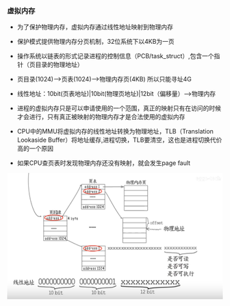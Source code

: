 ### 虚拟内存

+ 为了保护物理内存，虚拟内存通过线性地址映射到物理内存 
+ 保护模式提供物理内存分页机制，32位系统下以4KB为一页
+ 操作系统以链表的形式记录进程的控制信息（PCB/task_struct）,包含一个指针（页目录的物理地址）
+ 页目录(1024)-->页表(1024)-->物理内存页(4KB) 所以只能寻址4G

+ 线性地址：10bit(页表地址)|10bit(物理页地址)|12bit（偏移量）-->物理内存
+ 进程的虚拟内存只是可以申请使用的一个范围，真正的映射只有在访问的时候才会进行，只有真正被映射的物理内存才是合法使用的虚拟内存

+ CPU中的MMU将虚拟内存的线性地址转换为物理地址，TLB（Translation Lookaside Buffer）将地址缓存,进程切换，TLB要清空，这也是进程切换代价高的一个原因
+ 如果CPU查页表时发现物理内存还没有映射，就会发生page fault

![image-20220426230826040](../images/image-20220426230826040.png)